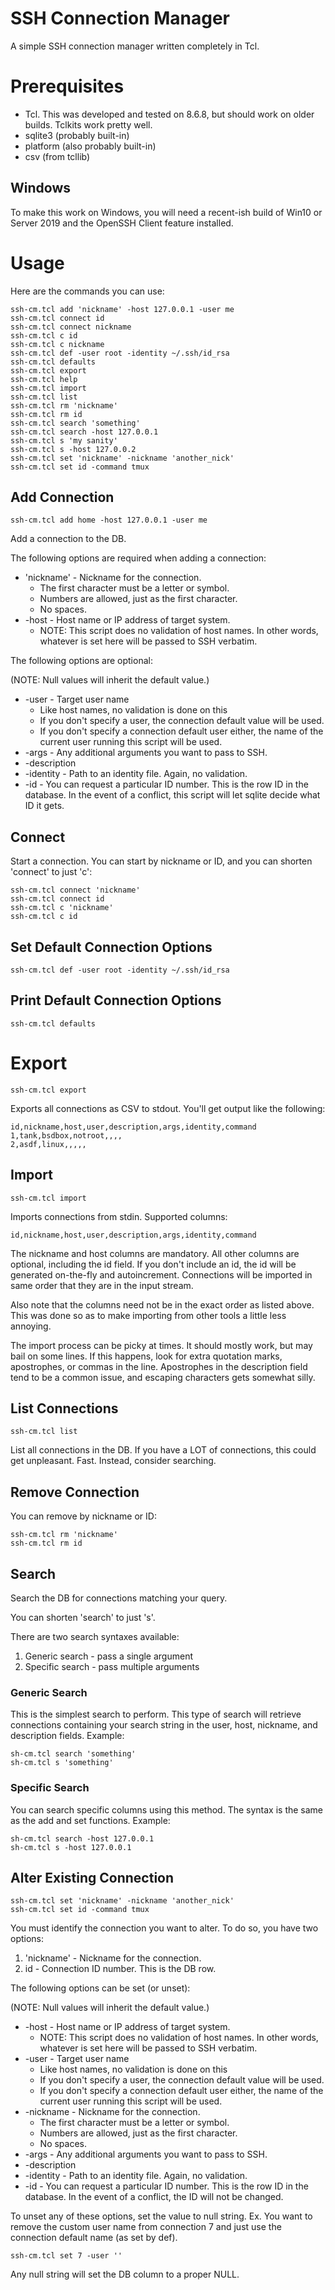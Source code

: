 # SSH Connection Manager
A simple SSH connection manager written completely in Tcl.

# Prerequisites

* Tcl. This was developed and tested on 8.6.8, but should work on older builds. Tclkits work pretty well.
* sqlite3 (probably built-in)
* platform (also probably built-in)
* csv (from tcllib)

## Windows

To make this work on Windows, you will need a recent-ish build of Win10 or Server 2019 and the OpenSSH Client feature installed.

# Usage

Here are the commands you can use:
```
ssh-cm.tcl add 'nickname' -host 127.0.0.1 -user me
ssh-cm.tcl connect id
ssh-cm.tcl connect nickname
ssh-cm.tcl c id
ssh-cm.tcl c nickname
ssh-cm.tcl def -user root -identity ~/.ssh/id_rsa
ssh-cm.tcl defaults
ssh-cm.tcl export
ssh-cm.tcl help
ssh-cm.tcl import
ssh-cm.tcl list
ssh-cm.tcl rm 'nickname'
ssh-cm.tcl rm id
ssh-cm.tcl search 'something'
ssh-cm.tcl search -host 127.0.0.1
ssh-cm.tcl s 'my sanity'
ssh-cm.tcl s -host 127.0.0.2
ssh-cm.tcl set 'nickname' -nickname 'another_nick'
ssh-cm.tcl set id -command tmux
```

## Add Connection

`ssh-cm.tcl add home -host 127.0.0.1 -user me`

Add a connection to the DB.

The following options are required when adding a connection:

* 'nickname' - Nickname for the connection.
  * The first character must be a letter or symbol.
  * Numbers are allowed, just as the first character.
  * No spaces.
* -host - Host name or IP address of target system.
  * NOTE: This script does no validation of host names. In other words,
    whatever is set here will be passed to SSH verbatim.

The following options are optional:

(NOTE: Null values will inherit the default value.)

* -user - Target user name
  * Like host names, no validation is done on this
  * If you don't specify a user, the connection default value will be used.
  * If you don't specify a connection default user either, the name of the
    current user running this script will be used.
* -args - Any additional arguments you want to pass to SSH.
* -description
* -identity - Path to an identity file. Again, no validation.
* -id - You can request a particular ID number. This is the row ID in the
  database. In the event of a conflict, this script will let sqlite decide what
  ID it gets.

## Connect

Start a connection. You can start by nickname or ID, and you can shorten 'connect' to just 'c':

```
ssh-cm.tcl connect 'nickname'
ssh-cm.tcl connect id
ssh-cm.tcl c 'nickname'
ssh-cm.tcl c id
```

## Set Default Connection Options

`ssh-cm.tcl def -user root -identity ~/.ssh/id_rsa`

## Print Default Connection Options

`ssh-cm.tcl defaults`
    
# Export

`ssh-cm.tcl export`

Exports all connections as CSV to stdout. You'll get output like the following:

```
id,nickname,host,user,description,args,identity,command
1,tank,bsdbox,notroot,,,,
2,asdf,linux,,,,,
```

## Import

`ssh-cm.tcl import`

Imports connections from stdin. Supported columns:

```
id,nickname,host,user,description,args,identity,command
```

The nickname and host columns are mandatory. All other columns are optional,
including the id field. If you don't include an id, the id will be generated
on-the-fly and autoincrement. Connections will be imported in same order that
they are in the input stream.

Also note that the columns need not be in the exact order as listed above. This
was done so as to make importing from other tools a little less annoying.

The import process can be picky at times. It should mostly work, but may bail
on some lines. If this happens, look for extra quotation marks, apostrophes, or
commas in the line.  Apostrophes in the description field tend to be a common
issue, and escaping characters gets somewhat silly.

## List Connections

`ssh-cm.tcl list`

List all connections in the DB. If you have a LOT of connections, this could
get unpleasant. Fast. Instead, consider searching.

## Remove Connection

You can remove by nickname or ID:
```
ssh-cm.tcl rm 'nickname'
ssh-cm.tcl rm id
```

## Search

Search the DB for connections matching your query.

You can shorten 'search' to just 's'.


There are two search syntaxes available:

1. Generic search - pass a single argument
2. Specific search - pass multiple arguments

### Generic Search

This is the simplest search to perform. This type of search will retrieve
connections containing your search string in the user, host, nickname, and
description fields. Example:

```
sh-cm.tcl search 'something'
sh-cm.tcl s 'something'
```

### Specific Search

You can search specific columns using this method. The syntax is the same as
the add and set functions.  Example:

```
sh-cm.tcl search -host 127.0.0.1
sh-cm.tcl s -host 127.0.0.1
```

## Alter Existing Connection
```
ssh-cm.tcl set 'nickname' -nickname 'another_nick'
ssh-cm.tcl set id -command tmux
```
You must identify the connection you want to alter.
To do so, you have two options:

1. 'nickname' - Nickname for the connection.
2. id - Connection ID number. This is the DB row.
            
The following options can be set (or unset):

(NOTE: Null values will inherit the default value.)

* -host - Host name or IP address of target system.
  * NOTE: This script does no validation of host names.
    In other words, whatever is set here will be
    passed to SSH verbatim.
* -user - Target user name
  * Like host names, no validation is done on this
  * If you don't specify a user, the connection
    default value will be used.
  * If you don't specify a connection default user
    either, the name of the current user running this
    script will be used.
* -nickname - Nickname for the connection.
  * The first character must be a letter or symbol.
  * Numbers are allowed, just as the first character.
  * No spaces.
* -args - Any additional arguments you want to pass to SSH.
* -description
* -identity - Path to an identity file. Again, no validation.
* -id - You can request a particular ID number. This is the
    row ID in the database. In the event of a conflict,
    the ID will not be changed.
            
To unset any of these options, set the value to null string.
Ex. You want to remove the custom user name from connection 7
    and just use the connection default name (as set by def).

`ssh-cm.tcl set 7 -user ''`

Any null string will set the DB column to a proper NULL.
